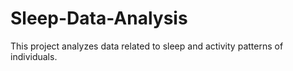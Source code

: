# Sleep-Data-Analysis
This project analyzes data related to sleep and activity patterns of individuals.
